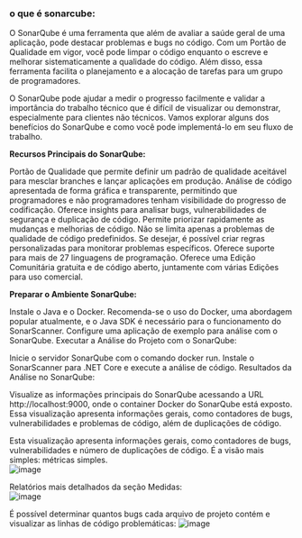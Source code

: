 ### o que é sonarcube:

O SonarQube é uma ferramenta que além de avaliar a saúde geral de uma aplicação, pode destacar problemas e bugs no código. Com um Portão de Qualidade em vigor, você pode limpar o código enquanto o escreve e melhorar sistematicamente a qualidade do código. Além disso, essa ferramenta facilita o planejamento e a alocação de tarefas para um grupo de programadores.

O SonarQube pode ajudar a medir o progresso facilmente e validar a importância do trabalho técnico que é difícil de visualizar ou demonstrar, especialmente para clientes não técnicos. Vamos explorar alguns dos benefícios do SonarQube e como você pode implementá-lo em seu fluxo de trabalho.

**Recursos Principais do SonarQube:**

Portão de Qualidade que permite definir um padrão de qualidade aceitável para mesclar branches e lançar aplicações em produção.
Análise de código apresentada de forma gráfica e transparente, permitindo que programadores e não programadores tenham visibilidade do progresso de codificação.
Oferece insights para analisar bugs, vulnerabilidades de segurança e duplicação de código.
Permite priorizar rapidamente as mudanças e melhorias de código.
Não se limita apenas a problemas de qualidade de código predefinidos. Se desejar, é possível criar regras personalizadas para monitorar problemas específicos.
Oferece suporte para mais de 27 linguagens de programação.
Oferece uma Edição Comunitária gratuita e de código aberto, juntamente com várias Edições para uso comercial.

**Preparar o Ambiente SonarQube:**

Instale o Java e o Docker. Recomenda-se o uso do Docker, uma abordagem popular atualmente, e o Java SDK é necessário para o funcionamento do SonarScanner.
Configure uma aplicação de exemplo para análise com o SonarQube.
Executar a Análise do Projeto com o SonarQube:

Inicie o servidor SonarQube com o comando docker run.
Instale o SonarScanner para .NET Core e execute a análise de código.
Resultados da Análise no SonarQube:

Visualize as informações principais do SonarQube acessando a URL http://localhost:9000, onde o container Docker do SonarQube está exposto. Essa visualização apresenta informações gerais, como contadores de bugs, vulnerabilidades e problemas de código, além de duplicações de código.

Esta visualização apresenta informações gerais, como contadores de bugs, vulnerabilidades e número de duplicações de código. É a visão mais simples: métricas simples.<br/>
![image](https://github.com/Ra2861/SonarCube/assets/99209068/9465d617-7a48-4905-a934-bbae0fbcbe23)<br/>

Relatórios mais detalhados da seção Medidas: <br/>
![image](https://github.com/Ra2861/SonarCube/assets/99209068/d8a7beda-cb84-4834-8b48-10e9eb2d6824)

É possível determinar quantos bugs cada arquivo de projeto contém e visualizar as linhas de código problemáticas: 
![image](https://github.com/Ra2861/SonarCube/assets/99209068/fd79a2c7-12ee-476e-a83d-398ee870ec5e)

